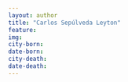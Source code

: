 ```yaml
---
layout: author
title: "Carlos Sepúlveda Leyton"
feature: 
img:
city-born: 
date-born: 
city-death: 
date-death:
---
```

